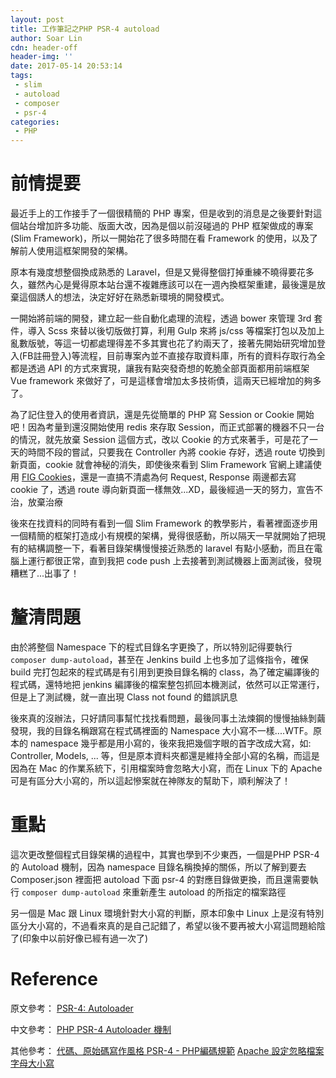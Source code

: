 ```yaml
---
layout: post
title: 工作筆記之PHP PSR-4 autoload
author: Soar Lin
cdn: header-off
header-img: ''
date: 2017-05-14 20:53:14
tags:
 - slim
 - autoload
 - composer
 - psr-4
categories:
 - PHP
---
```


# 前情提要

最近手上的工作接手了一個很精簡的 PHP 專案，但是收到的消息是之後要針對這個站台增加許多功能、版面大改，因為是個以前沒碰過的 PHP 框架做成的專案(Slim Framework)，所以一開始花了很多時間在看 Framework 的使用，以及了解前人使用這框架開發的架構。

原本有幾度想整個換成熟悉的 Laravel，但是又覺得整個打掉重練不曉得要花多久，雖然內心是覺得原本站台還不複雜應該可以在一週內換框架重建，最後還是放棄這個誘人的想法，決定好好在熟悉新環境的開發模式。

一開始將前端的開發，建立起一些自動化處理的流程，透過 bower 來管理 3rd 套件，導入 Scss 來替以後切版做打算，利用 Gulp 來將 js/css 等檔案打包以及加上亂數版號，等這一切都處理得差不多其實也花了約兩天了，接著先開始研究增加登入(FB註冊登入)等流程，目前專案內並不直接存取資料庫，所有的資料存取行為全都是透過 API 的方式來實現，讓我有點突發奇想的乾脆全部頁面都用前端框架 Vue framework 來做好了，可是這樣會增加太多技術債，這兩天已經增加的夠多了。

為了記住登入的使用者資訊，還是先從簡單的 PHP 寫 Session or Cookie 開始吧！因為考量到還沒開始使用 redis 來存取 Session，而正式部署的機器不只一台的情況，就先放棄 Session 這個方式，改以 Cookie 的方式來著手，可是花了一天的時間不段的嘗試，只要我在 Controller 內將 cookie 存好，透過 route 切換到新頁面，cookie 就會神秘的消失，即使後來看到 Slim Framework 官網上建議使用 [FIG Cookies](https://github.com/dflydev/dflydev-fig-cookies)，還是一直搞不清處為何 Request, Response 兩邊都去寫 cookie 了，透過 route 導向新頁面一樣無效...XD，最後經過一天的努力，宣告不治，放棄治療

後來在找資料的同時有看到一個 Slim Framework 的教學影片，看著裡面逐步用一個精簡的框架打造成小有規模的架構，覺得很感動，所以隔天一早就開始了把現有的結構調整一下，看著目錄架構慢慢接近熟悉的 laravel 有點小感動，而且在電腦上運行都很正常，直到我把 code push 上去接著到測試機器上面測試後，發現糟糕了...出事了！

# 釐清問題

由於將整個 Namespace 下的程式目錄名字更換了，所以特別記得要執行 `composer dump-autoload`，甚至在 Jenkins build 上也多加了這條指令，確保 build 完打包起來的程式碼是有引用到更換目錄名稱的 class，為了確定編譯後的程式碼，還特地把 jenkins 編譯後的檔案整包抓回本機測試，依然可以正常運行，但是上了測試機，就一直出現 Class not found 的錯誤訊息

後來真的沒辦法，只好請同事幫忙找找看問題，最後同事土法煉鋼的慢慢抽絲剝繭發現，我的目錄名稱跟寫在程式碼裡面的 Namespace 大小寫不一樣....WTF。原本的 namespace 幾乎都是用小寫的，後來我把幾個字眼的首字改成大寫，如: Controller, Models, ... 等，但是原本資料夾都還是維持全部小寫的名稱，而這是因為在 Mac 的作業系統下，引用檔案時會忽略大小寫，而在 Linux 下的 Apache 可是有區分大小寫的，所以這起慘案就在神隊友的幫助下，順利解決了！

# 重點

這次更改整個程式目錄架構的過程中，其實也學到不少東西，一個是PHP PSR-4 的 Autoload 機制，因為 namespace 目錄名稱換掉的關係，所以了解到要去 Composer.json 裡面把 autoload 下面 psr-4 的對應目錄做更換，而且還需要執行 `composer dump-autoload` 來重新產生 autoload 的所指定的檔案路徑

另一個是 Mac 跟 Linux 環境針對大小寫的判斷，原本印象中 Linux 上是沒有特別區分大小寫的，不過看來真的是自己記錯了，希望以後不要再被大小寫這問題給陰了(印象中以前好像已經有過一次了)

# Reference

原文參考：
[PSR-4: Autoloader](http://www.php-fig.org/psr/psr-4/)

中文參考：
[PHP PSR-4 Autoloader 機制](http://blog.tonycube.com/2016/09/php-psr-4-autoloader.html)

其他參考：
[代碼、原始碼寫作風格 PSR-4 - PHP編碼規範](http://blog.webgolds.com/view/230#PSR-4)
[Apache 設定忽略檔案字母大小寫](https://www.phpini.com/apache/apache-case-insensitive-mod_speling)